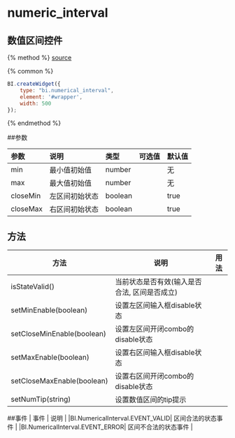 # numeric_interval

## 数值区间控件

{% method %}
[source](https://jsfiddle.net/fineui/oskypvLe/)

{% common %}
```javascript
BI.createWidget({
    type: "bi.numerical_interval",
    element: '#wrapper',
    width: 500
});
```

{% endmethod %}

##参数

| 参数    | 说明           | 类型  | 可选值 | 默认值
| :------ |:-------------  | :-----| :----|:----|
| min  |   最小值初始值 |  number |       |   无    |
| max  |   最大值初始值 |  number |       |   无    |
| closeMin  |   左区间初始状态 |  boolean |       |   true    |
| closeMax  |   右区间初始状态 |  boolean |       |   true    |

## 方法
| 方法                          | 说明               | 用法                                   |
| ---------------------------- | ---------------- | ------------------------------------ |
| isStateValid()                       | 当前状态是否有效(输入是否合法, 区间是否成立)             |    |
| setMinEnable(boolean)                       | 设置左区间输入框disable状态             |    |
| setCloseMinEnable(boolean)                       | 设置左区间开闭combo的disable状态             |    |
| setMaxEnable(boolean)                       | 设置右区间输入框disable状态             |    |
| setCloseMaxEnable(boolean)                       | 设置右区间开闭combo的disable状态             |    |
| setNumTip(string)                       | 设置数值区间的tip提示             |    |

##事件
| 事件    | 说明           |
|BI.NumericalInterval.EVENT_VALID| 区间合法的状态事件 |
|BI.NumericalInterval.EVENT_ERROR| 区间不合法的状态事件 |